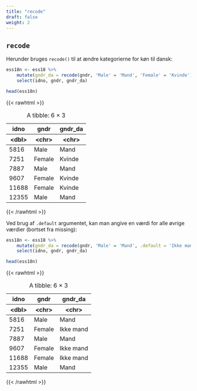 ```yaml
---
title: "recode"
draft: false
weight: 2
---
```


## `recode`

Herunder bruges `recode()` til at ændre kategorierne for køn til dansk:


```R
ess18n <- ess18 %>%
    mutate(gndr_da = recode(gndr, 'Male' = 'Mand', 'Female' = 'Kvinde')) %>%
    select(idno, gndr, gndr_da)

head(ess18n)
```

{{< rawhtml >}}
<table class="dataframe">
<caption>A tibble: 6 × 3</caption>
<thead>
	<tr><th scope=col>idno</th><th scope=col>gndr</th><th scope=col>gndr_da</th></tr>
	<tr><th scope=col>&lt;dbl&gt;</th><th scope=col>&lt;chr&gt;</th><th scope=col>&lt;chr&gt;</th></tr>
</thead>
<tbody>
	<tr><td> 5816</td><td>Male  </td><td>Mand  </td></tr>
	<tr><td> 7251</td><td>Female</td><td>Kvinde</td></tr>
	<tr><td> 7887</td><td>Male  </td><td>Mand  </td></tr>
	<tr><td> 9607</td><td>Female</td><td>Kvinde</td></tr>
	<tr><td>11688</td><td>Female</td><td>Kvinde</td></tr>
	<tr><td>12355</td><td>Male  </td><td>Mand  </td></tr>
</tbody>
</table>
{{< /rawhtml >}}


Ved brug af `.default` argumentet, kan man angive en værdi for alle øvrige værdier (bortset fra missing):


```R
ess18n <- ess18 %>%
    mutate(gndr_da = recode(gndr, 'Male' = 'Mand', .default = 'Ikke mand')) %>%
    select(idno, gndr, gndr_da)

head(ess18n)
```

{{< rawhtml >}}
<table class="dataframe">
<caption>A tibble: 6 × 3</caption>
<thead>
	<tr><th scope=col>idno</th><th scope=col>gndr</th><th scope=col>gndr_da</th></tr>
	<tr><th scope=col>&lt;dbl&gt;</th><th scope=col>&lt;chr&gt;</th><th scope=col>&lt;chr&gt;</th></tr>
</thead>
<tbody>
	<tr><td> 5816</td><td>Male  </td><td>Mand     </td></tr>
	<tr><td> 7251</td><td>Female</td><td>Ikke mand</td></tr>
	<tr><td> 7887</td><td>Male  </td><td>Mand     </td></tr>
	<tr><td> 9607</td><td>Female</td><td>Ikke mand</td></tr>
	<tr><td>11688</td><td>Female</td><td>Ikke mand</td></tr>
	<tr><td>12355</td><td>Male  </td><td>Mand     </td></tr>
</tbody>
</table>
{{< /rawhtml >}}
